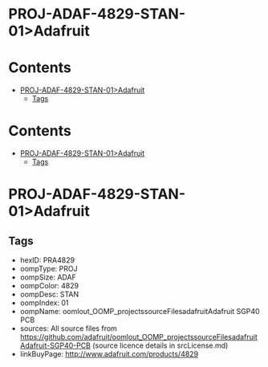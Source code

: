 
PROJ-ADAF-4829-STAN-01>Adafruit
===============================

Contents
========

* [PROJ-ADAF-4829-STAN-01>Adafruit](#proj-adaf-4829-stan-01adafruit)
	* [Tags](#tags)

Contents
========

* [PROJ-ADAF-4829-STAN-01>Adafruit](#proj-adaf-4829-stan-01adafruit)
	* [Tags](#tags)

# PROJ-ADAF-4829-STAN-01>Adafruit

## Tags

- hexID: PRA4829
- oompType: PROJ
- oompSize: ADAF
- oompColor: 4829
- oompDesc: STAN
- oompIndex: 01
- oompName: oomlout_OOMP_projectssourceFilesadafruitAdafruit SGP40 PCB
- sources: All source files from https://github.com/adafruit/oomlout_OOMP_projectssourceFilesadafruitAdafruit-SGP40-PCB (source licence details in srcLicense.md)
- linkBuyPage: http://www.adafruit.com/products/4829
